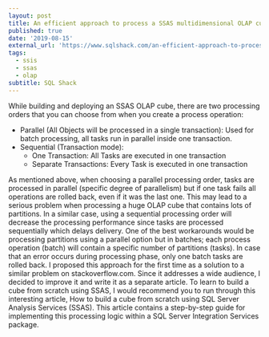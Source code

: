 ```yaml
---
layout: post
title: An efficient approach to process a SSAS multidimensional OLAP cube
published: true
date: '2019-08-15'
external_url: 'https://www.sqlshack.com/an-efficient-approach-to-process-a-ssas-multidimensional-olap-cube/'
tags:
  - ssis
  - ssas
  - olap
subtitle: SQL Shack
---
```

While building and deploying an SSAS OLAP cube, there are two processing orders that you can choose from when you create a process operation:
- Parallel (All Objects will be processed in a single transaction): Used for batch processing, all tasks run in parallel inside one transaction.
- Sequential (Transaction mode):
    - One Transaction: All Tasks are executed in one transaction
    - Separate Transactions: Every Task is executed in one transaction
    
As mentioned above, when choosing a parallel processing order, tasks are processed in parallel (specific degree of parallelism) but if one task fails all operations are rolled back, even if it was the last one. This may lead to a serious problem when processing a huge OLAP cube that contains lots of partitions.
In a similar case, using a sequential processing order will decrease the processing performance since tasks are processed sequentially which delays delivery.
One of the best workarounds would be processing partitions using a parallel option but in batches; each process operation (batch) will contain a specific number of partitions (tasks). In case that an error occurs during processing phase, only one batch tasks are rolled back.
I proposed this approach for the first time as a solution to a similar problem on stackoverflow.com. Since it addresses a wide audience, I decided to improve it and write it as a separate article.
To learn to build a cube from scratch using SSAS, I would recommend you to run through this interesting article, How to build a cube from scratch using SQL Server Analysis Services (SSAS).
This article contains a step-by-step guide for implementing this processing logic within a SQL Server Integration Services package.
